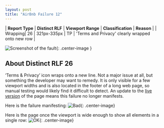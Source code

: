 ```yaml
---
layout: post
title: "AirBnb Failure 12"
---
```

| **Report Type** | **Distinct RLF** | **Viewport Range** | **Classification** | **Reason** |
| Wrapping| 26 | 321px-335px | TP | 'Terms and Privacy' clearly wrapped onto new row | 

![Screenshot of the fault](../../../assets/images/AirBnb/fault12/wrappingWidth328.png){: .center-image }

## About Distinct RLF 26

‘Terms & Privacy’ icon wraps onto a new line. Not a major issue at all, but something the developer may want to remedy. It is only visible for a few viewport widths and is also located in the footer of a long web page, so manual testing would likely find it difficult to detect. An update to the [live version](http://airbnb.com) of the page means this failure no longer manifests.

Here is the failure manifesting:
![Bad](../../../assets/good-bad/rlf26/bad.png){: .center-image}

Here is the page once the viewport is wide enough to show all elements in a single row:
![OK](../../../assets/good-bad/rlf26/ok.png){: .center-image}
